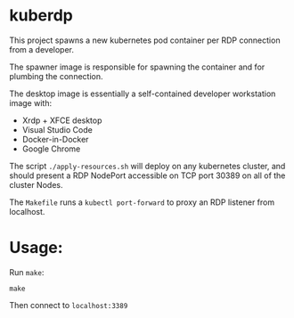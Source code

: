 # kuberdp

This project spawns a new kubernetes pod container per RDP connection from a developer.

The spawner image is responsible for spawning the container and for plumbing the connection.

The desktop image is essentially a self-contained developer workstation image with:
- Xrdp + XFCE desktop
- Visual Studio Code
- Docker-in-Docker
- Google Chrome

The script `./apply-resources.sh` will deploy on any kubernetes cluster, and should present
a RDP NodePort accessible on TCP port 30389 on all of the cluster Nodes.

The `Makefile` runs a `kubectl port-forward` to proxy an RDP listener from localhost.

# Usage:

Run `make`:

    make

Then connect to `localhost:3389`

